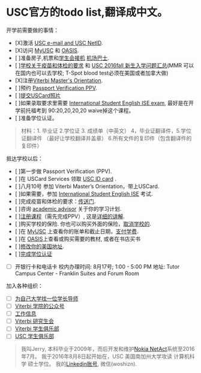  # USC官方的todo list,翻译成中文。
 


开学前需要做的事情：

  - [X]激活 [USC e-mail and USC NetID](http://www.usc.edu/firstlogin).
  - [X]访问 [MyUSC](https://my.usc.edu/portal/guest.php) 和 [OASIS](https://camel2.usc.edu/OASIS/).
  - [ ]准备房子,机票和[学生会接机](www.pickupwo.com) [机场巴士](http://www.supershuttle.com/locations/losangeleslax).
  - [ ][学校关于疫苗和体检的要求](https://engemannshc.usc.edu/medical/immunization-clinic/required/) 和 [USC 2016fall 新生入学问题汇总](http://www.linrk.com/post/usc-guide-to-2016-fall/)(MMR 可以在国内也可以去学校; T-Spot blood test必须在美国或者加拿大做)  
  - [X]注册[Viterbi Master's Orientation](http://tools.uscden.net/fallorientation/).
  - [ ]预约 [Passport Verification PPV](http://ois.usc.edu/new-students/firstweeks/passport-verification-ppv/).
  - [ ][提交USCard照片](http://mycard.usc.edu/general/getting_id.html)
  - [ ]如果录取要求里需要 [International Student English ISE exam](http://ali.usc.edu/?page_id=715), 最好是在开学前托福考到 90:20,20,20,20 waive掉这个课程。
  - [ ]准备学位认证。
> 材料：1. 毕业证 2.学位证 3. 成绩单（中英文）
> 4，毕业证翻译件，5.学位证翻译件 （最好让学校翻译并盖章）
> 6.所有文件的复印件（包含翻译件的复印件）

抵达学校以后：
  - [ ]第一步做 Passport Verification (PPV).
  - [ ]在 USCard Services 领取 [USC ID card](http://www.usc.edu/bus-affairs/admin_serv/uscard_serv/) .
  - [ ]八月10号 参加 Viterbi Master’s Orientation，带上USCard.
  - [ ]如果需要，参加 [International Student English ISE](http://ali.usc.edu/?page_id=715) 考试.
  - [ ]完成疫苗和体检的要求：[传送门](https://engemannshc.usc.edu/medical/immunization-clinic/required/).
  - [ ]咨询 [academic advisor](http://gapp.usc.edu/students/masters/gradadvisors) 关于你的学习计划. 
  - [ ][注册课程](http://usc.edu/webregistration)（需先完成PPV）, 这是[详细的讲解](http://www.usc.edu/dept/ARR/services/registration/webregistration.html).
  - [ ]购买学校的保险. 你也可以购买外面的保险，[取消学校的](http://engemannshc.usc.edu/insurance/insurance-plan/).
  - [ ]在 [MyUSC](my.usc.edu) 上查看你的账单和截止日期，[支付学费](https://fbs.usc.edu/depts/sfs/page/1893/pay-options/).
  - [ ]在 [OASIS]()上查看或购买需要的教材, 或者在书店买书
  - [ ][修改你的美国地址](https://sait.usc.edu/ois/address-update.aspx).
  - [ ][完成学位认证](http://www.usc.edu/dept/ARR/services/degree-progress/verification.html)
  - [ ] 开银行卡和电话卡 校内办理时间: 8月17号; 1:00 - 5:00 PM 地址: Tutor Campus Center - Franklin Suites and Forum Room

加入各种组织：
  - [ ] [为自己大学找一位学长导师](https://gapp.usc.edu/graduate-mentorship-program)
  - [ ] [Viterbi 学院的公众号](http://gapp.usc.edu/about/connect)
  - [ ] [工作信息](http://viterbi.usc.edu/careers/)
  - [ ] [Viterbi 研究生会](https://gapp.usc.edu/students/current/student-resources/vgsa)
  - [ ] [Viterbi 学生俱乐部](http://viterbi.usc.edu/students/studentorgs/)
  - [ ] [USC 学生俱乐部](http://campusactivities.usc.edu/)

 > 我叫Jerry, 本科毕业于2009年，而后开发和维护[Nokia NetAct](http://networks.nokia.com/portfolio/solutions/netact)系统至2016年7月。
 > 我于2016年8月8日起开始在，USC 美国南加州大学攻读 计算机科学 硕士学位。
 > 我的[Linkedin账号](https://www.linkedin.com/in/hot13399), 微信(woshizn).
